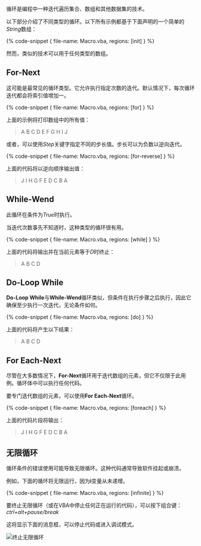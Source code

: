 循环是编程中一种迭代遍历集合、数组和其他数据集的技术。

以下部分介绍了不同类型的循环。以下所有示例都基于下面声明的一个简单的*String*数组：

{% code-snippet { file-name: Macro.vba, regions: [init] } %}

然而，类似的技术可以用于任何类型的数组。

## For-Next

这可能是最常见的循环类型。它允许执行指定次数的迭代。默认情况下，每次循环迭代都会将索引值增加一。

{% code-snippet { file-name: Macro.vba, regions: [for] } %}

上面的示例将打印数组中的所有值：

> A B C D E F G H I J

或者，可以使用*Step*关键字指定不同的步长值。步长可以为负数以逆向迭代。

{% code-snippet { file-name: Macro.vba, regions: [for-reverse] } %}

上面的代码将以逆向顺序输出值：

> J I H G F E D C B A

## While-Wend

此循环在条件为*True*时执行。

当迭代次数事先不知道时，这种类型的循环很有用。

{% code-snippet { file-name: Macro.vba, regions: [while] } %}

上面的代码将输出并在当前元素等于*D*时终止：

> A B C D

## Do-Loop While

**Do-Loop While**与**While-Wend**循环类似，但条件在执行步骤之后执行，因此它确保至少执行一次迭代，无论条件如何。

{% code-snippet { file-name: Macro.vba, regions: [do] } %}

上面的代码将产生以下结果：

> A B C D

## For Each-Next

尽管在大多数情况下，**For-Next**循环用于迭代数组的元素，但它不仅限于此用例。循环体中可以执行任何代码。

要专门迭代数组的元素，可以使用**For Each-Next**循环。

{% code-snippet { file-name: Macro.vba, regions: [foreach] } %}

上面的代码片段将输出：

> J I H G F E D C B A

## 无限循环

循环条件的错误使用可能导致无限循环。这种代码通常导致软件挂起或崩溃。

例如，下面的循环将无限运行，因为**i**变量从未递增。

{% code-snippet { file-name: Macro.vba, regions: [infinite] } %}

要终止无限循环（或在VBA中停止任何正在运行的代码），可以按下组合键：*ctrl+alt+pause/break*

这将显示下面的消息框，可以停止代码或进入调试模式。

![终止无限循环](terminate-code-execution.png)